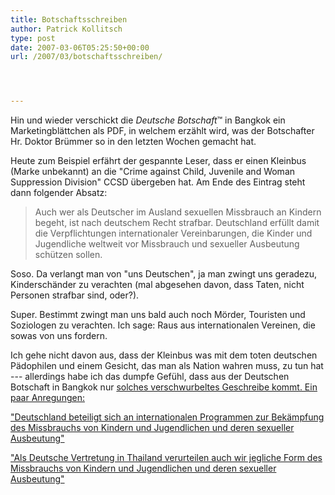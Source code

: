 ```yaml
---
title: Botschaftsschreiben
author: Patrick Kollitsch
type: post
date: 2007-03-06T05:25:50+00:00
url: /2007/03/botschaftsschreiben/




---
```

Hin und wieder verschickt die _Deutsche Botschaft_&trade; in Bangkok ein Marketingblättchen als PDF, in welchem erzählt wird, was der Botschafter Hr. Doktor Brümmer so in den letzten Wochen gemacht hat. 

Heute zum Beispiel erfährt der gespannte Leser, dass er einen Kleinbus (Marke unbekannt) an die "Crime against Child, Juvenile and Woman Suppression Division" CCSD übergeben hat. Am Ende des Eintrag steht dann folgender Absatz:

> Auch wer als Deutscher im Ausland sexuellen Missbrauch an Kindern begeht, ist nach deutschem Recht strafbar. Deutschland erfüllt damit die Verpflichtungen internationaler Vereinbarungen, die Kinder und Jugendliche weltweit vor Missbrauch und sexueller Ausbeutung schützen sollen.

Soso. Da verlangt man von "uns Deutschen", ja man zwingt uns geradezu, Kinderschänder zu verachten (mal abgesehen davon, dass Taten, nicht Personen strafbar sind, oder?).

Super. Bestimmt zwingt man uns bald auch noch Mörder, Touristen und Soziologen zu verachten. Ich sage: Raus aus internationalen Vereinen, die sowas von uns fordern. 

Ich gehe nicht davon aus, dass der Kleinbus was mit dem toten deutschen Pädophilen</a> und einem Gesicht, das man als Nation wahren muss, zu tun hat --- allerdings habe ich das dumpfe Gefühl, dass aus der Deutschen Botschaft in Bangkok nur <a href="1125">solches verschwurbeltes Geschreibe kommt. Ein paar Anregungen:

"Deutschland beteiligt sich an internationalen Programmen zur Bekämpfung des Missbrauchs von Kindern und Jugendlichen und deren sexueller Ausbeutung"

"Als Deutsche Vertretung in Thailand verurteilen auch wir jegliche Form des Missbrauchs von Kindern und Jugendlichen und deren sexueller Ausbeutung"
